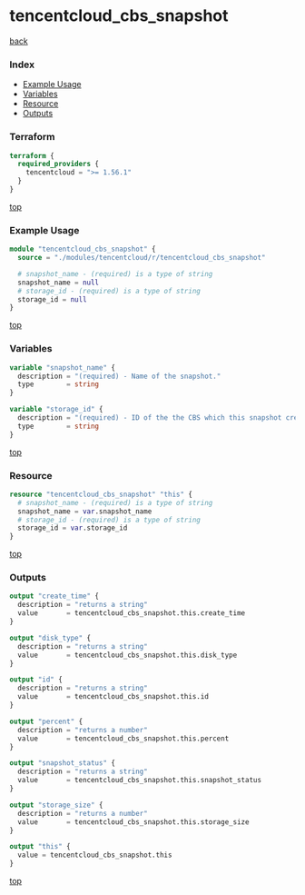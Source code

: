 # tencentcloud_cbs_snapshot

[back](../tencentcloud.md)

### Index

- [Example Usage](#example-usage)
- [Variables](#variables)
- [Resource](#resource)
- [Outputs](#outputs)

### Terraform

```terraform
terraform {
  required_providers {
    tencentcloud = ">= 1.56.1"
  }
}
```

[top](#index)

### Example Usage

```terraform
module "tencentcloud_cbs_snapshot" {
  source = "./modules/tencentcloud/r/tencentcloud_cbs_snapshot"

  # snapshot_name - (required) is a type of string
  snapshot_name = null
  # storage_id - (required) is a type of string
  storage_id = null
}
```

[top](#index)

### Variables

```terraform
variable "snapshot_name" {
  description = "(required) - Name of the snapshot."
  type        = string
}

variable "storage_id" {
  description = "(required) - ID of the the CBS which this snapshot created from."
  type        = string
}
```

[top](#index)

### Resource

```terraform
resource "tencentcloud_cbs_snapshot" "this" {
  # snapshot_name - (required) is a type of string
  snapshot_name = var.snapshot_name
  # storage_id - (required) is a type of string
  storage_id = var.storage_id
}
```

[top](#index)

### Outputs

```terraform
output "create_time" {
  description = "returns a string"
  value       = tencentcloud_cbs_snapshot.this.create_time
}

output "disk_type" {
  description = "returns a string"
  value       = tencentcloud_cbs_snapshot.this.disk_type
}

output "id" {
  description = "returns a string"
  value       = tencentcloud_cbs_snapshot.this.id
}

output "percent" {
  description = "returns a number"
  value       = tencentcloud_cbs_snapshot.this.percent
}

output "snapshot_status" {
  description = "returns a string"
  value       = tencentcloud_cbs_snapshot.this.snapshot_status
}

output "storage_size" {
  description = "returns a number"
  value       = tencentcloud_cbs_snapshot.this.storage_size
}

output "this" {
  value = tencentcloud_cbs_snapshot.this
}
```

[top](#index)